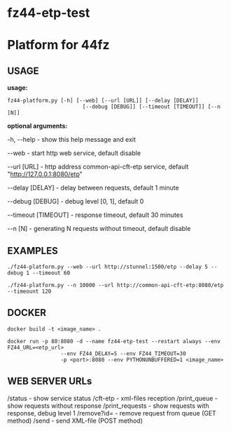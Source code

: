 # fz44-etp-test 
# Platform for 44fz

## USAGE

**usage:** 
```
fz44-platform.py [-h] [--web] [--url [URL]] [--delay [DELAY]]
                        [--debug [DEBUG]] [--timeout [TIMEOUT]] [--n [N]]
```

**optional arguments:**

  -h, --help - show this help message and exit
  
  --web - start http web service, default disable
  
  --url [URL] - http address common-api-cft-etp service, default "http://127.0.0.1:8080/etp"
  
  --delay [DELAY] - delay between requests, default 1 minute 
  
  --debug [DEBUG] - debug level [0, 1], default 0
  
  --timeout [TIMEOUT] - response timeout, default 30 minutes
  
  --n [N] - generating N requests without timeout, default disable

## EXAMPLES

```./fz44-platform.py --web --url http://stunnel:1500/etp --delay 5 --debug 1 --timeout 60 ```

```./fz44-platform.py --n 10000 --url http://common-api-cft-etp:8080/etp --timeount 120 ```

## DOCKER

```docker build -t <image_name> .```

```
docker run -p 80:8080 -d --name fz44-etp-test --restart always --env FZ44_URL=<etp_url>
                 --env FZ44_DELAY=5 --env FZ44_TIMEOUT=30 
                 -p <port>:8080 --env PYTHONUNBUFFERED=1 <image_name>
```

## WEB SERVER URLs

/status - show service status
/cft-etp - xml-files reception 
/print_queue - show requests without response
/print_requests - show requests with response, debug level 1
/remove?id=<id> - remove request from queue (GET method)
/send - send XML-file (POST method) 
